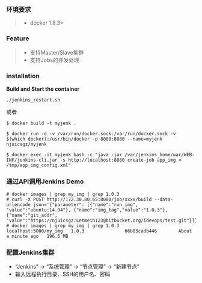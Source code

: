 ### 环境要求
>* docker 1.8.3+

### Feature
>* 支持Master/Slave集群
>* 支持Jobs的并发处理

### installation

**Build and Start the container**
```
./jenkins_restart.sh
```
或者
```
$ docker build -t myjenk .

$ docker run -d -v /var/run/docker.sock:/var/run/docker.sock -v $(which docker):/usr/bin/docker -p 8080:8080 --name=myjenk njuicsgz/myjenk

$ docker exec -it myjenk bash -c "java -jar /var/jenkins_home/war/WEB-INF/jenkins-cli.jar -s http://localhost:8080 create-job app_img < /tmp/app_img_config.xml"
```

### 通过API调用Jenkins Demo
```
# docker images | grep my_img | grep 1.0.3
# curl -X POST http://172.30.80.65:8080/job/xxxx/build --data-urlencode json='{"parameter": [{"name":"run_img", "value":"ubuntu:14.04"}, {"name":"img_tag","value":"1.0.3"}, {"name":"git_addr", "value":"https://njuicsgz:Letmein123@bitbucket.org/idevops/test.git"}]}'
# docker images | grep my_img | grep 1.0.3
localhost:5000/my_img   1.0.3               66b83cadb446        About a minute ago   196.6 MB
```

### 配置Jenkins集群
* “Jenkins” -> “系统管理” -> “节点管理” -> “新建节点”
* 输入远程执行目录、SSH的用户名、密码
